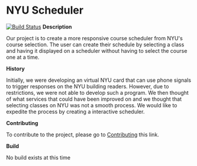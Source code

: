 # NYU Scheduler  
[![Build Status](https://travis-ci.com/nyu-software-engineering/fall-2019-course-scheduler.svg?branch=master)](https://travis-ci.com/nyu-software-engineering/fall-2019-course-scheduler)
**Description**

Our project is to create a more responsive course scheduler from NYU's course selection. The user can create their schedule by selecting a class and having it displayed on a scheduler without having to select the course one at a time.

**History**

Initially, we were developing an virtual NYU card that can use phone signals to trigger responses on the NYU building readers. However, due to restrictions, we were not able to develop such a program. 
We then thought of what services that could have been improved on and we thought that selecting classes on NYU was not a smooth process. We would like to expedite the process by creating a interactive scheduler.

**Contributing**

To contribute to the project, please go to [Contributing](./CONTRIBUTING.md) this link.

**Build**

No build exists at this time

